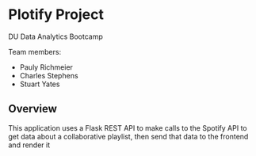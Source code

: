 # Plotify Project

DU Data Analytics Bootcamp

Team members:

- Pauly Richmeier
- Charles Stephens
- Stuart Yates

## Overview

This application uses a Flask REST API to make calls to the Spotify API to get data about a collaborative playlist, then send that data to the frontend and render it 